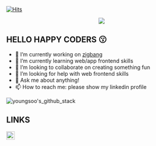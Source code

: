 [![Hits](https://hits.seeyoufarm.com/api/count/incr/badge.svg?url=https%3A%2F%2Fgithub.com%2Fgjbae1212%2Fhit-counter)](https://hits.seeyoufarm.com)

<p align="center"><img src="https://i.giphy.com/RThN0hOS2GO4M.gif" /></p>


## HELLO HAPPY CODERS 😗


- 🔭 I’m currently working on [zigbang](https://github.com/zigbang)
- 🌱 I’m currently learning web/app frontend skills
- 👯 I’m looking to collaborate on creating something fun
- 🤔 I’m looking for help with web frontend skills
- 💬 Ask me about anything!
- 📫 How to reach me: please show my linkedin profile

![youngsoo's_github_stack](https://github-readme-stats.vercel.app/api?username=heyman333&show_icons=true&hide_border=true)


## LINKS
<a href="https://www.linkedin.com/in/youngsu-han/">
  <img align="left" alt="Abhishek's LinkdeIN" width="22px" src="https://cdn.jsdelivr.net/npm/simple-icons@v3/icons/linkedin.svg" />
</a>
